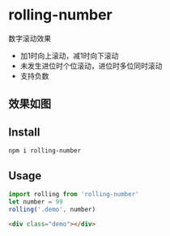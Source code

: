 # rolling-number
数字滚动效果
- 加1时向上滚动，减1时向下滚动
- 未发生进位时个位滚动，进位时多位同时滚动
- 支持负数


## 效果如图

## Install
```
npm i rolling-number
```
## Usage
```js
import rolling from 'rolling-number'
let number = 99
rolling('.demo', number)
```
```html
<div class="demo"></div>
```